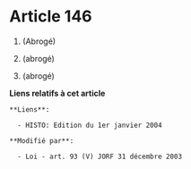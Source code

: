 # Article 146

1. (Abrogé)

2. (abrogé)

3. (abrogé)

**Liens relatifs à cet article**

	**Liens**:

	  - HISTO: Edition du 1er janvier 2004

	**Modifié par**:

	  - Loi - art. 93 (V) JORF 31 décembre 2003
